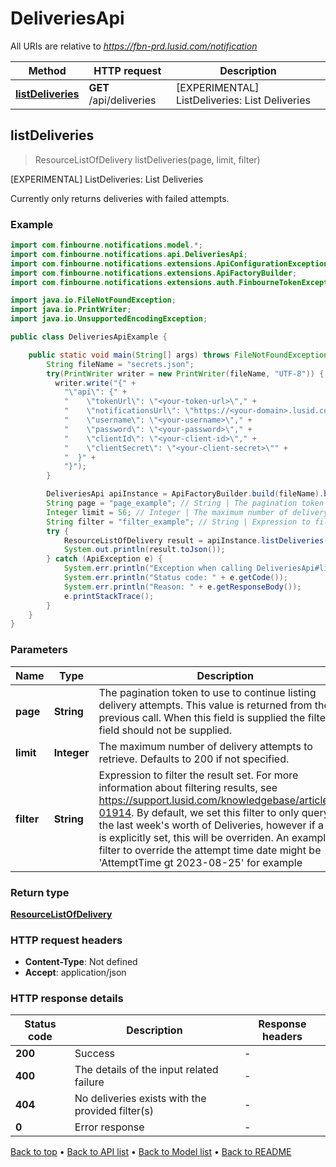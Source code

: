 # DeliveriesApi

All URIs are relative to *https://fbn-prd.lusid.com/notification*

| Method | HTTP request | Description |
|------------- | ------------- | -------------|
| [**listDeliveries**](DeliveriesApi.md#listDeliveries) | **GET** /api/deliveries | [EXPERIMENTAL] ListDeliveries: List Deliveries |



## listDeliveries

> ResourceListOfDelivery listDeliveries(page, limit, filter)

[EXPERIMENTAL] ListDeliveries: List Deliveries

Currently only returns deliveries with failed attempts.

### Example

```java
import com.finbourne.notifications.model.*;
import com.finbourne.notifications.api.DeliveriesApi;
import com.finbourne.notifications.extensions.ApiConfigurationException;
import com.finbourne.notifications.extensions.ApiFactoryBuilder;
import com.finbourne.notifications.extensions.auth.FinbourneTokenException;

import java.io.FileNotFoundException;
import java.io.PrintWriter;
import java.io.UnsupportedEncodingException;

public class DeliveriesApiExample {

    public static void main(String[] args) throws FileNotFoundException, UnsupportedEncodingException, ApiConfigurationException, FinbourneTokenException {
        String fileName = "secrets.json";
        try(PrintWriter writer = new PrintWriter(fileName, "UTF-8")) {
          writer.write("{" +
            "\"api\": {" +
            "    \"tokenUrl\": \"<your-token-url>\"," +
            "    \"notificationsUrl\": \"https://<your-domain>.lusid.com/notification\"," +
            "    \"username\": \"<your-username>\"," +
            "    \"password\": \"<your-password>\"," +
            "    \"clientId\": \"<your-client-id>\"," +
            "    \"clientSecret\": \"<your-client-secret>\"" +
            "  }" +
            "}");
        }

        DeliveriesApi apiInstance = ApiFactoryBuilder.build(fileName).build(DeliveriesApi.class);
        String page = "page_example"; // String | The pagination token to use to continue listing delivery attempts. This value is returned from the previous call. When this field is supplied the filter field should not be supplied.
        Integer limit = 56; // Integer | The maximum number of delivery attempts to retrieve. Defaults to 200 if not specified.
        String filter = "filter_example"; // String | Expression to filter the result set. For more information about filtering results, see https://support.lusid.com/knowledgebase/article/KA-01914.  By default, we set this filter to only query for the last week's worth of Deliveries, however if a filter is explicitly set, this will be overriden.  An example filter to override the attempt time date might be 'AttemptTime gt 2023-08-25' for example
        try {
            ResourceListOfDelivery result = apiInstance.listDeliveries(page, limit, filter).execute();
            System.out.println(result.toJson());
        } catch (ApiException e) {
            System.err.println("Exception when calling DeliveriesApi#listDeliveries");
            System.err.println("Status code: " + e.getCode());
            System.err.println("Reason: " + e.getResponseBody());
            e.printStackTrace();
        }
    }
}
```

### Parameters


| Name | Type | Description  | Notes |
|------------- | ------------- | ------------- | -------------|
| **page** | **String**| The pagination token to use to continue listing delivery attempts. This value is returned from the previous call. When this field is supplied the filter field should not be supplied. | [optional] |
| **limit** | **Integer**| The maximum number of delivery attempts to retrieve. Defaults to 200 if not specified. | [optional] |
| **filter** | **String**| Expression to filter the result set. For more information about filtering results, see https://support.lusid.com/knowledgebase/article/KA-01914.  By default, we set this filter to only query for the last week&#39;s worth of Deliveries, however if a filter is explicitly set, this will be overriden.  An example filter to override the attempt time date might be &#39;AttemptTime gt 2023-08-25&#39; for example | [optional] |

### Return type

[**ResourceListOfDelivery**](ResourceListOfDelivery.md)

### HTTP request headers

- **Content-Type**: Not defined
- **Accept**: application/json


### HTTP response details
| Status code | Description | Response headers |
|-------------|-------------|------------------|
| **200** | Success |  -  |
| **400** | The details of the input related failure |  -  |
| **404** | No deliveries exists with the provided filter(s) |  -  |
| **0** | Error response |  -  |

[Back to top](#) &#8226; [Back to API list](../README.md#documentation-for-api-endpoints) &#8226; [Back to Model list](../README.md#documentation-for-models) &#8226; [Back to README](../README.md)

